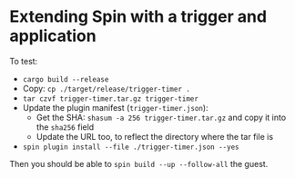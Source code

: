# Extending Spin with a trigger and application

To test:

* `cargo build --release`
* Copy: `cp ./target/release/trigger-timer .`
* `tar czvf trigger-timer.tar.gz trigger-timer`
* Update the plugin manifest (`trigger-timer.json`):
  * Get the SHA: `shasum -a 256 trigger-timer.tar.gz` and copy it into the `sha256` field
  * Update the URL too, to reflect the directory where the tar file is
* `spin plugin install --file ./trigger-timer.json --yes`

Then you should be able to `spin build --up --follow-all` the guest.
